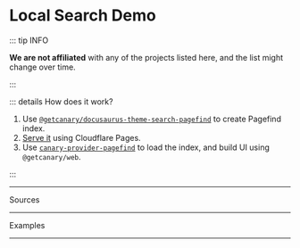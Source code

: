 <script setup lang="ts">
import { onMounted, computed, ref, watch } from "vue";

import Radio from "../../../components/Radio.vue";
import Tabs from "../../../components/Tabs.vue";
import ButtonGroup from "../../../components/ButtonGroup.vue";
import Markdown from "../../../components/Markdown.vue";

const sources = ["litellm", "mistral", "prisma"] as const;
const source = ref<(typeof sources)[number]>(sources[0]);

const sourceData: Record<typeof sources, any> = {
  litellm: {
    base: "https://docs.litellm.ai",
    replace: "/static/litellm",
  },
  mistral: {
    base: "https://docs.mistral.ai",
    replace: "/static/mistral",
  },
  prisma: {
    base: "https://prisma.io/docs",
    replace: "/static/prisma",
  },
};

const globs = computed(() => {
  if (source.value === "litellm") {
    return [
      { name: "All", pattern: "**/*" },
      { name: "Proxy", pattern: "**/proxy/**" }
    ];
  }

  if (source.value === "mistral") {
    return [
      { name: "All", pattern: "**/*" },
      { name: "Guide", pattern: "**/guides/**" }
    ];
  }

  if (source.value === "prisma") {
    return [
      { name: "All", pattern: "**/*" }, 
      { name: "ORM", pattern: "**/orm/**" }, 
      { name: "Accelerate", pattern: "**/accelerate/**" }, 
      { name: "Pulse", pattern: "**/pulse/**" }
    ];
  }
});


const pagefindOptions = computed(() => ({
  _base: sourceData[source.value].base,
  _replace: sourceData[source.value].replace,
  path: `https://hosted-pagefind.pages.dev/static/${source.value}/pagefind/pagefind.js`,
}));


const tabs = ["UI", "Code"] as const;
const tab = ref(tabs[0]);

watch(source, () => {
  tab.value = tabs[0];
});

const loaded = ref(false);

onMounted(() => {
  Promise.all([
    import("@getcanary/web/components/canary-root.js"),
    import("@getcanary/web/components/canary-provider-pagefind.js"),
    import("@getcanary/web/components/canary-input.js"),
    import("@getcanary/web/components/canary-content.js"),
    import("@getcanary/web/components/canary-search.js"),
    import("@getcanary/web/components/canary-search-results.js"),
    import("@getcanary/web/components/canary-filter-tabs-glob.js"),
  ]).then(() => {
    loaded.value = true;
  });
});

const question = ref("");
const questions = ref([]);

watch(source, () => {
  if (source.value === "litellm") {
    question.value = "litellm";
    questions.value = [
      "anthropic",
      "load balancing",
      "how to cache response"
    ];
  }

  if (source.value === "mistral") {
    question.value = "mistral";
    questions.value = [
      "rag",
      "mistral-nemo",
      "code generation",
    ];
  }

  if (source.value === "prisma") {
    question.value = "prisma";
    questions.value = [
      "mysql",
      "cache ttl",
      "tinyblob"
    ];
  }
}, { immediate: true });
</script>

# Local Search Demo

::: tip INFO

**We are not affiliated** with any of the projects listed here, and the list might change over time.

:::

::: details How does it work?

1. Use [`@getcanary/docusaurus-theme-search-pagefind`](/docs/local/integrations/docusaurus.html#one-step-to-integrate) to create Pagefind index.
2. [Serve it](https://github.com/fastrepl/hosted-pagefind/tree/main/public/static) using Cloudflare Pages.
3. Use [`canary-provider-pagefind`](https://github.com/fastrepl/canary/blob/main/js/packages/web/src/components/canary-provider-pagefind.ts) to load the index, and build UI using `@getcanary/web`.

:::

<div class="mt-6 flex flex-col gap-2">
  <hr class="my-1" />
  <div class="flex flex-row gap-4 items-center">
    <span class="text-sm font-semibold">Sources</span>
    <Radio :values="sources" :selected="source" @update:selected="source = $event" />
  </div>
  <hr class="my-1" />
  <div class="flex flex-row gap-4 items-center">
    <span class="text-sm font-semibold">Examples</span>
    <ButtonGroup :values="questions" @update:selected="question = $event" />
  </div>
  <hr class="my-1" />
</div>

<div class="container flex flex-col gap-2 mt-4" v-if="loaded">
  <Tabs :values="tabs" :selected="tab" @update:selected="tab = $event" />

  <canary-root framework="vitepress" :key="question" :query="question" v-show="tab === 'UI'">
    <canary-provider-pagefind :options="pagefindOptions">
      <canary-content>
        <canary-input slot="input"></canary-input>
        <canary-search slot="mode">
          <canary-filter-tabs-glob slot="head" :tabs="globs"></canary-filter-tabs-glob>
          <canary-search-results slot="body">
          </canary-search-results>
        </canary-search>
      </canary-content>
    </canary-provider-pagefind>
  </canary-root>

  <template v-if="tab === 'Code'">

  <Markdown>

```html-vue{5-8}
<canary-root framework="vitepress">
  <canary-provider-pagefind options={JSON.stringify(options)}>
    <canary-content>
      <canary-input slot="input"></canary-input>
      <canary-search slot="mode">
        <canary-filter-tabs-glob slot="head" tabs={JSON.stringify(tabs)}></canary-filter-tabs-glob>
        <canary-search-results slot="body"></canary-search-results>
      </canary-search>
    </canary-content>
  </canary-provider-pagefind>
</canary-root>
```

  </Markdown>

  </template>
</div>

<style scoped>
.container {
  height: 500px;
}

canary-root {
  --canary-content-max-width: 690px;
  --canary-content-max-height: 400px;
}
</style>
